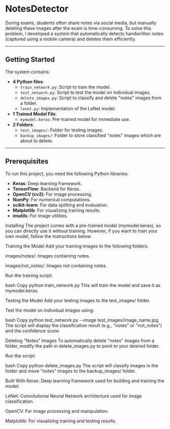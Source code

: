 # NotesDetector
During exams, students often share notes via social media, but manually deleting these images after the exam is time-consuming. To solve this problem, I developed a system that automatically detects handwritten notes (captured using a mobile camera) and deletes them efficiently.

---

## Getting Started
The system contains:
- **4 Python files**:
  - `train_network.py`: Script to train the model.
  - `test_network.py`: Script to test the model on individual images.
  - `delete_images.py`: Script to classify and delete "notes" images from a folder.
  - `lenet.py`: Implementation of the LeNet model.
- **1 Trained Model File**:
  - `mymodel.keras`: Pre-trained model for immediate use.
- **2 Folders**:
  - `test_images/`: Folder for testing images.
  - `backup_images/`: Folder to store classified "notes" images which are about to delete.

---

## Prerequisites
To run this project, you need the following Python libraries:
- **Keras**: Deep learning framework.
- **TensorFlow**: Backend for Keras.
- **OpenCV (cv2)**: For image processing.
- **NumPy**: For numerical computations.
- **scikit-learn**: For data splitting and evaluation.
- **Matplotlib**: For visualizing training results.
- **imutils**: For image utilities.


Installing
The project comes with a pre-trained model (mymodel.keras), so you can directly use it without training. However, if you want to train your own model, follow the instructions below.

Training the Model
Add your training images to the following folders:

images/notes/: Images containing notes.

images/not_notes/: Images not containing notes.

Run the training script:

bash
Copy
python train_network.py
This will train the model and save it as mymodel.keras.

Testing the Model
Add your testing images to the test_images/ folder.

Test the model on individual images using:

bash
Copy
python test_network.py --image test_images/image_name.jpg
The script will display the classification result (e.g., "notes" or "not_notes") and the confidence score.

Deleting "Notes" Images
To automatically delete "notes" images from a folder, modify the path in delete_images.py to point to your desired folder.

Run the script:

bash
Copy
python delete_images.py
The script will classify images in the folder and move "notes" images to the backup_images/ folder.

Built With
Keras: Deep learning framework used for building and training the model.

LeNet: Convolutional Neural Network architecture used for image classification.

OpenCV: For image processing and manipulation.

Matplotlib: For visualizing training and testing results.


